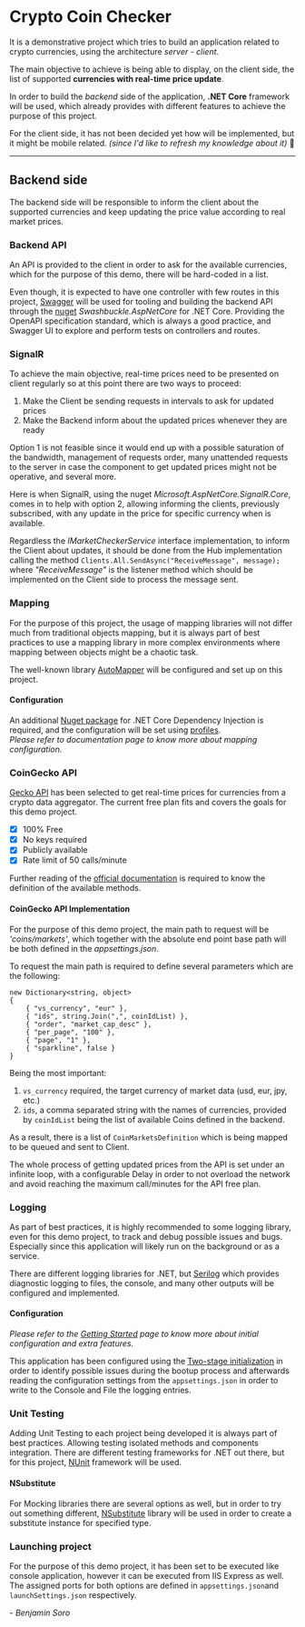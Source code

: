 ﻿# Crypto Coin Checker

It is a demonstrative project which tries to build an application related to crypto currencies, using the architecture *server - client*.

The main objective to achieve is being able to display, on the client side, the list of supported **currencies with real-time price update**.

In order to build the *backend* side of the application, **.NET Core** framework will be used, which already provides with different features to achieve the purpose of this project.

For the client side, it has not been decided yet how will be implemented, but it might be mobile related. *(since I'd like to refresh my knowledge about it)* 🙂

---
## Backend side
The backend side will be responsible to inform the client about the supported currencies and keep updating the price value according to real market prices.

### Backend API
An API is provided to the client in order to ask for the available currencies, which for the purpose of this demo, there will be hard-coded in a list.

Even though, it is expected to have one controller with few routes in this project, [Swagger](https://swagger.io/) will be used for tooling and building the backend API through the [nuget](https://www.nuget.org/packages/swashbuckle.aspnetcore/) *Swashbuckle.AspNetCore* for .NET Core. 
Providing the OpenAPI specification standard, which is always a good practice, and Swagger UI to explore and perform tests on controllers and routes.

### SignalR
To achieve the main objective, real-time prices need to be presented on client regularly so at this point there are two ways to proceed:

1. Make the Client be sending requests in intervals to ask for updated prices
2. Make the Backend inform about the updated prices whenever they are ready

Option 1 is not feasible since it would end up with a possible saturation of the bandwidth, management of requests order, many unattended requests to the server in case the component to get updated prices might not be operative, and several more.

Here is when SignalR, using the nuget *Microsoft.AspNetCore.SignalR.Core*, comes in to help with option 2, allowing informing the clients, previously subscribed, with any update in the price for specific currency when is available.

Regardless the *IMarketCheckerService* interface implementation, to inform the Client about updates, it should be done from the Hub implementation calling the method `Clients.All.SendAsync("ReceiveMessage", message);`
where *"ReceiveMessage"* is the listener method which should be implemented on the Client side to process the message sent.

### Mapping
For the purpose of this project, the usage of mapping libraries will not differ much from traditional objects mapping, but it is always part of best practices to use a mapping library in more complex environments where mapping between objects might be a chaotic task.

The well-known library [AutoMapper](https://docs.automapper.org/en/stable/Getting-started.html) will be configured and set up on this project.

#### Configuration
An additional [Nuget package](https://www.nuget.org/packages/AutoMapper.Extensions.Microsoft.DependencyInjection/) for .NET Core Dependency Injection is required, and the configuration will be set using [profiles](https://docs.automapper.org/en/stable/Configuration.html#profile-instances).  
*Please refer to documentation page to know more about mapping configuration.*

### CoinGecko API
[Gecko API](https://www.coingecko.com/en/api) has been selected to get real-time prices for currencies from a crypto data aggregator.
The current free plan fits and covers the goals for this demo project.

- [x] 100% Free
- [x] No keys required
- [x] Publicly available
- [x] Rate limit of 50 calls/minute

Further reading of the [official documentation](https://www.coingecko.com/en/api/documentation) is required to know the definition of the available methods.

#### CoinGecko API Implementation
For the purpose of this demo project, the main path to request will be *'coins/markets'*, which together with the absolute end point base path will be both defined in the *appsettings.json*.

To request the main path is required to define several parameters which are the following:
```
new Dictionary<string, object>
{
    { "vs_currency", "eur" },
    { "ids", string.Join(",", coinIdList) },
    { "order", "market_cap_desc" },
    { "per_page", "100" },
    { "page", "1" },
    { "sparkline", false }
}
```
Being the most important:
1. `vs_currency` required, the target currency of market data (usd, eur, jpy, etc.)
2. `ids`, a comma separated string with the names of currencies, provided by `coinIdList` being the list of available Coins defined in the backend.

As a result, there is a list of `CoinMarketsDefinition` which is being mapped to be queued and sent to Client.

The whole process of getting updated prices from the API is set under an infinite loop, with a configurable Delay in order to not overload the network and avoid reaching the maximum call/minutes for the API free plan.

### Logging
As part of best practices, it is highly recommended to some logging library, even for this demo project, to track and debug possible issues and bugs. Especially since this application will likely run on the background or as a service.

There are different logging libraries for .NET, but [Serilog](https://github.com/serilog/serilog) which provides diagnostic logging to files, the console, and many other outputs will be configured and implemented.
#### Configuration
*Please refer to the [Getting Started](https://github.com/serilog/serilog/wiki/Getting-Started) page to know more about initial configuration and extra features.*

This application has been configured using the [Two-stage initialization](https://github.com/serilog/serilog-aspnetcore#two-stage-initialization) in order to identify possible issues during the bootup process and afterwards reading the configuration settings from the `appsettings.json` in order to write to the Console and File the logging entries.

### Unit Testing
Adding Unit Testing to each project being developed it is always part of best practices. Allowing testing isolated methods and components integration.
There are different testing frameworks for .NET out there, but for this project, [NUnit](https://nunit.org/) framework will be used.
#### NSubstitute
For Mocking libraries there are several options as well, but in order to try out something different, [NSubstitute](https://github.com/nsubstitute/NSubstitute) library will be used in order to create a substitute instance for specified type.

### Launching project
For the purpose of this demo project, it has been set to be executed like console application, however it can be executed from IIS Express as well.
The assigned ports for both options are defined in `appsettings.json`and `launchSettings.json` respectively. 

*- Benjamin Soro*